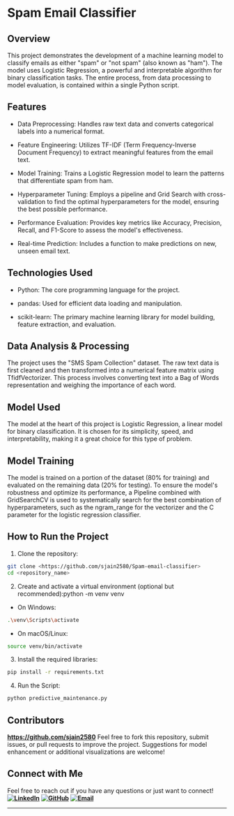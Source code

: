 # Spam Email Classifier

## Overview

This project demonstrates the development of a machine learning model to classify emails as either "spam" or "not spam" (also known as "ham"). The model uses Logistic Regression, a powerful and interpretable algorithm for binary classification tasks. The entire process, from data processing to model evaluation, is contained within a single Python script.

## Features

- Data Preprocessing: Handles raw text data and converts categorical labels into a numerical format.

- Feature Engineering: Utilizes TF-IDF (Term Frequency-Inverse Document Frequency) to extract meaningful features from the email text.

- Model Training: Trains a Logistic Regression model to learn the patterns that differentiate spam from ham.

- Hyperparameter Tuning: Employs a pipeline and Grid Search with cross-validation to find the optimal hyperparameters for the model, ensuring the best possible performance.

- Performance Evaluation: Provides key metrics like Accuracy, Precision, Recall, and F1-Score to assess the model's effectiveness.

- Real-time Prediction: Includes a function to make predictions on new, unseen email text.

## Technologies Used

- Python: The core programming language for the project.

- pandas: Used for efficient data loading and manipulation.

- scikit-learn: The primary machine learning library for model building, feature extraction, and evaluation.

## Data Analysis & Processing

The project uses the "SMS Spam Collection" dataset. The raw text data is first cleaned and then transformed into a numerical feature matrix using TfidfVectorizer. This process involves converting text into a Bag of Words representation and weighing the importance of each word.

## Model Used

The model at the heart of this project is Logistic Regression, a linear model for binary classification. It is chosen for its simplicity, speed, and interpretability, making it a great choice for this type of problem.

## Model Training

The model is trained on a portion of the dataset (80% for training) and evaluated on the remaining data (20% for testing). To ensure the model's robustness and optimize its performance, a Pipeline combined with GridSearchCV is used to systematically search for the best combination of hyperparameters, such as the ngram_range for the vectorizer and the C parameter for the logistic regression classifier.

## How to Run the Project

1. Clone the repository:

```bash
git clone <https://github.com/sjain2580/Spam-email-classifier>
cd <repository_name>
```

2. Create and activate a virtual environment (optional but recommended):python -m venv venv

- On Windows:
  
```bash
.\venv\Scripts\activate
```

- On macOS/Linux:

```bash
source venv/bin/activate
```

3. Install the required libraries:

```bash
pip install -r requirements.txt
```

4. Run the Script:

```bash
python predictive_maintenance.py
```

## Contributors

**<https://github.com/sjain2580>**
Feel free to fork this repository, submit issues, or pull requests to improve the project. Suggestions for model enhancement or additional visualizations are welcome!

## Connect with Me

Feel free to reach out if you have any questions or just want to connect!
**[![LinkedIn](https://img.shields.io/badge/-LinkedIn-0A66C2?style=flat-square&logo=linkedin&logoColor=white)](https://www.linkedin.com/in/sjain04/)**
**[![GitHub](https://img.shields.io/badge/-GitHub-181717?style=flat-square&logo=github&logoColor=white)](https://github.com/sjain2580)**
**[![Email](https://img.shields.io/badge/-Email-D14836?style=flat-square&logo=gmail&logoColor=white)](mailto:sjain040395@gmail.com)**

---
